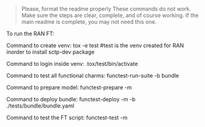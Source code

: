 > Please, format the readme properly
> These commands do not work. Make sure the steps are clear, complete, and of course working.
> If the main readme is complete, you may not need this one.

To run the RAN FT:

Command to create venv:
   tox -e test  #test is the venv created for RAN inorder to install sctp-dev package

Command to login inside venv:
   .tox/test/bin/activate

Command to test all functional charms:
   functest-run-suite -b bundle

Command to prepare model:
   functest-prepare -m <model-name>

Command to deploy bundle:
   functest-deploy -m <model-name> -b ./tests/bundle/bundle.yaml

Command to test the FT script:
   functest-test -m <model-name>
